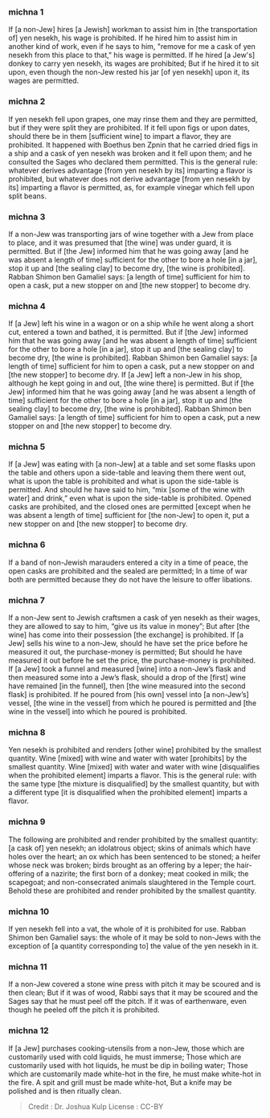 
### michna 1
If [a non-Jew] hires [a Jewish] workman to assist him in [the transportation of] yen nesekh, his wage is prohibited. If he hired him to assist him in another kind of work, even if he says to him, "remove for me a cask of yen nesekh from this place to that," his wage is permitted. If he hired [a Jew's] donkey to carry yen nesekh, its wages are prohibited; But if he hired it to sit upon, even though the non-Jew rested his jar [of yen nesekh] upon it, its wages are permitted.

### michna 2
If yen nesekh fell upon grapes, one may rinse them and they are permitted, but if they were split they are prohibited. If it fell upon figs or upon dates, should there be in them [sufficient wine] to impart a flavor, they are prohibited. It happened with Boethus ben Zpnin that he carried dried figs in a ship and a cask of yen nesekh was broken and it fell upon them; and he consulted the Sages who declared them permitted. This is the general rule: whatever derives advantage [from yen nesekh by its] imparting a flavor is prohibited, but whatever does not derive advantage [from yen nesekh by its] imparting a flavor is permitted, as, for example vinegar which fell upon split beans.

### michna 3
If a non-Jew was transporting jars of wine together with a Jew from place to place, and it was presumed that [the wine] was under guard, it is permitted. But if [the Jew] informed him that he was going away [and he was absent a length of time] sufficient for the other to bore a hole [in a jar], stop it up and [the sealing clay] to become dry, [the wine is prohibited]. Rabban Shimon ben Gamaliel says: [a length of time] sufficient for him to open a cask,  put a new stopper on and [the new stopper] to become dry.

### michna 4
If [a Jew] left his wine in a wagon or on a ship while he went along a short cut, entered a town and bathed, it is permitted. But if [the Jew] informed him that he was going away [and he was absent a length of time] sufficient for the other to bore a hole [in a jar], stop it up and [the sealing clay] to become dry, [the wine is prohibited]. Rabban Shimon ben Gamaliel says: [a length of time] sufficient for him to open a cask,  put a new stopper on and [the new stopper] to become dry. If [a Jew] left a non-Jew in his shop, although he kept going in and out, [the wine there] is permitted. But if [the Jew] informed him that he was going away [and he was absent a length of time] sufficient for the other to bore a hole [in a jar], stop it up and [the sealing clay] to become dry, [the wine is prohibited]. Rabban Shimon ben Gamaliel says: [a length of time] sufficient for him to open a cask,  put a new stopper on and [the new stopper] to become dry.

### michna 5
If [a Jew] was eating with [a non-Jew] at a table and set some flasks upon the table and others upon a side-table and leaving them there went out, what is upon the table is prohibited and what is upon the side-table is permitted. And should he have said to him, “mix [some of the wine with water] and drink,” even what is upon the side-table is prohibited. Opened casks are prohibited, and the closed ones are permitted [except when he was absent a length of time] sufficient for [the non-Jew] to open it,  put a new stopper on and [the new stopper] to become dry.

### michna 6
If a band of non-Jewish marauders entered a city in a time of peace, the open casks are prohibited and the sealed are permitted; In a time of war both are permitted because they do not have the leisure to offer libations.

### michna 7
If a non-Jew sent to Jewish craftsmen a cask of yen nesekh as their wages, they are allowed to say to him, “give us its value in money”; But after [the wine] has come into their possession [the exchange] is prohibited. If [a Jew] sells his wine to a non-Jew, should he have set the price before he measured it out, the purchase-money is permitted; But should he have measured it out before he set the price, the purchase-money is prohibited. If [a Jew] took a funnel and measured [wine] into a non-Jew’s flask and then measured some into a Jew’s flask, should a drop of the [first] wine have remained [in the funnel], then [the wine measured into the second flask] is prohibited. If he poured from [his own] vessel into [a non-Jew’s] vessel, [the wine in the vessel] from which he poured is permitted and [the wine in the vessel] into which he poured is prohibited.

### michna 8
Yen nesekh is prohibited and renders [other wine] prohibited by the smallest quantity. Wine [mixed] with wine and water with water [prohibits] by the smallest quantity. Wine [mixed] with water and water with wine [disqualifies when the prohibited element] imparts a flavor. This is the general rule: with the same type [the mixture is disqualified] by the smallest quantity, but with a different type [it is disqualified when the prohibited element] imparts a flavor.

### michna 9
The following are prohibited and render prohibited by the smallest quantity:[a cask of] yen nesekh; an idolatrous object; skins of animals which have holes over the heart; an ox which has been sentenced to be stoned; a heifer whose neck was broken; birds brought as an offering by a leper; the hair-offering of a nazirite; the first born of a donkey; meat cooked in milk; the scapegoat; and non-consecrated animals slaughtered in the Temple court. Behold these are prohibited and render prohibited by the smallest quantity.

### michna 10
If yen nesekh fell into a vat, the whole of it is prohibited for use. Rabban Shimon ben Gamaliel says: the whole of it may be sold to non-Jews with the exception of [a quantity corresponding to] the value of the yen nesekh in it.

### michna 11
If a non-Jew covered a stone wine press with pitch it may be scoured and is then clean; But if it was of wood, Rabbi says that it may be scoured and the Sages say that he must peel off the pitch. If it was of earthenware, even though he peeled off the pitch it is prohibited.

### michna 12
If [a Jew] purchases cooking-utensils from a non-Jew, those which are customarily used with cold liquids, he must immerse; Those which are customarily used with hot liquids, he must be dip in boiling water; Those which are customarily made white-hot in the fire, he must make white-hot in the fire. A spit and grill must be made white-hot, But a knife may be polished and is then ritually clean.

>Credit : Dr. Joshua Kulp
>License : CC-BY